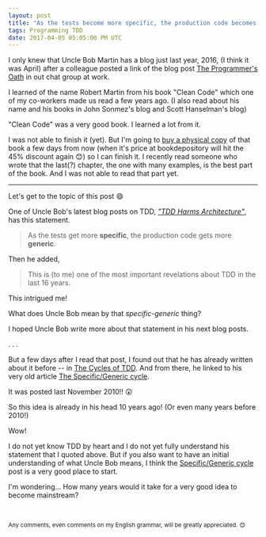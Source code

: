 ```yaml
---
layout: post
title: "As the tests become more specific, the production code becomes more generic"
tags: Programming TDD
date: 2017-04-05 05:05:00 PM UTC
---
```


<!-- April 6, 2017 01:05:00 AM Philippine Time -->

I only knew that Uncle Bob Martin has a blog just last year, 2016, (I think it was April) after a colleague posted a link of the blog post [The Programmer's Oath](http://blog.cleancoder.com/uncle-bob/2015/11/18/TheProgrammersOath.html) in out chat group at work.

I learned of the name Robert Martin from his book "Clean Code" which one of my co-workers made us read a few years ago. (I also read about his name and his books in John Sonmez's blog and Scott Hanselman's blog)

"Clean Code" was a very good book. I learned a lot from it. 

<!--more-->

I was not able to finish it (yet). But I'm going to [buy a physical copy](/2017/03/27/why-I-started-buying-physical-books/) of that book a few days from now (when it's price at bookdepository will hit the 45% discount again :blush:) so I can finish it. I recently read someone who wrote that the last(?) chapter, the one with many examples, is the best part of the book. And I was not able to read that part yet.

---

Let's get to the topic of this post :smile:

One of Uncle Bob's latest blog posts on TDD, [_"TDD Harms Architecture"_](http://blog.cleancoder.com/uncle-bob/2017/03/03/TDD-Harms-Architecture.html), has this statement.

> As the tests get more **specific**, the production code gets more **generic**.

Then he added,

> This is (to me) one of the most important revelations about TDD in the last 16 years.

This intrigued me!

What does Uncle Bob mean by that _specific-generic_ thing?

I hoped Uncle Bob write more about that statement in his next blog posts.

. . .

But a few days after I read that post, I found out that he has already written about it before -- in [The Cycles of TDD](http://blog.cleancoder.com/uncle-bob/2014/12/17/TheCyclesOfTDD.html). And from there, he linked to his very old article [The Specific/Generic cycle](http://thecleancoder.blogspot.com/2010/11/craftsman-63-specifics-and-generics.html).

It was posted last November 2010!! :astonished:

So this idea is already in his head 10 years ago! (Or even many years before 2010!)

Wow!

I do not yet know TDD by heart and I do not yet fully understand his statement that I quoted above. But if you also want to have an initial understanding of what Uncle Bob means, I think the [Specific/Generic cycle](http://thecleancoder.blogspot.com/2010/11/craftsman-63-specifics-and-generics.html) post is a very good place to start.

I'm wondering... How many years would it take for a very good idea to become mainstream?

<br />

<small>Any comments, even comments on my English grammar, will be greatly appreciated. :blush: </small>
